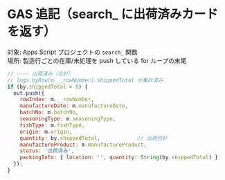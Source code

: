 # GAS 追記（search_ に出荷済みカードを返す）

対象: Apps Script プロジェクトの `search_` 関数  
場所: 製造行ごとの在庫/未処理を push している for ループの末尾

```js
// ---- 出荷済み（合計）
// logs.byRow[m.__rowNumber].shippedTotal が集計済み
if (by.shippedTotal > 0) {
  out.push({
    rowIndex: m.__rowNumber,
    manufactureDate: m.manufactureDate,
    batchNo: m.batchNo,
    seasoningType: m.seasoningType,
    fishType: m.fishType,
    origin: m.origin,
    quantity: by.shippedTotal,            // 出荷合計
    manufactureProduct: m.manufactureProduct,
    status: '出荷済み',
    packingInfo: { location: '', quantity: String(by.shippedTotal) }
  });
}
```

